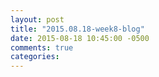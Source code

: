 ```yaml
---
layout: post
title: "2015.08.18-week8-blog"
date: 2015-08-18 10:45:00 -0500
comments: true
categories: 
---
```

